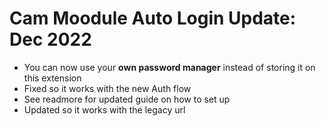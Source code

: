 # Cam Moodule Auto Login Update: Dec 2022

- You can now use your **own password manager** instead of storing it on this extension
- Fixed so it works with the new Auth flow
- See readmore for updated guide on how to set up
- Updated so it works with the legacy url
